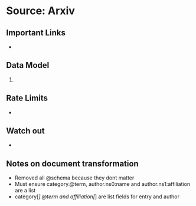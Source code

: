 # Source: Arxiv

## Important Links

*

## Data Model

1.

## Rate Limits

*

## Watch out

*

## Notes on document transformation

* Removed all @schema because they dont matter
* Must ensure category.@term, author.ns0:name and author.ns1:affiliation are a list
* category[_].@term and affiliation[_] are list fields for entry and author
